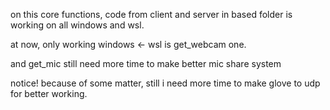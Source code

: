 on this core functions, code from client and server in based folder is working on all windows and wsl.

at now, only working windows <- wsl is get_webcam one.

and get_mic still need more time to make better mic share system




notice!
because of some matter, still i need more time to make glove to udp for better working.